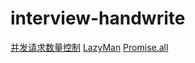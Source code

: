 <!--
 * @Author: xiaohu
 * @Date: 2024-02-29 14:27:26
 * @LastEditors: xiaohu
 * @LastEditTime: 2024-02-29 14:35:42
 * @FilePath: \interview-handwrite\README.md
 * @Description: 
-->
# interview-handwrite

[并发请求数量控制](./src/limit-request.js)
[LazyMan](./src/lazy-man.js)
[Promise.all](./src/promise-all.js)
